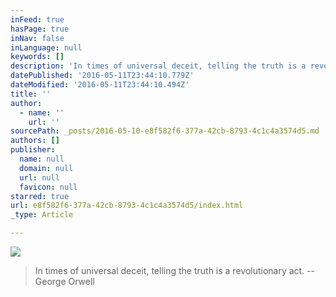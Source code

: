 ```yaml
---
inFeed: true
hasPage: true
inNav: false
inLanguage: null
keywords: []
description: 'In times of universal deceit, telling the truth is a revolutionary act. –George Orwell'
datePublished: '2016-05-11T23:44:10.779Z'
dateModified: '2016-05-11T23:44:10.494Z'
title: ''
author:
  - name: ''
    url: ''
sourcePath: _posts/2016-05-10-e8f582f6-377a-42cb-8793-4c1c4a3574d5.md
authors: []
publisher:
  name: null
  domain: null
  url: null
  favicon: null
starred: true
url: e8f582f6-377a-42cb-8793-4c1c4a3574d5/index.html
_type: Article

---
```

![](https://s3-us-west-2.amazonaws.com/the-grid-img/p/cf9220e5e944b51f5caafa2f5e299b9afb9a4823.jpg)

> In times of universal deceit, telling the truth is a revolutionary act. --George Orwell